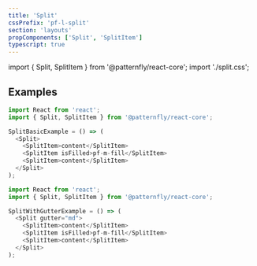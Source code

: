 ```yaml
---
title: 'Split'
cssPrefix: 'pf-l-split'
section: 'layouts'
propComponents: ['Split', 'SplitItem']
typescript: true
---
```


import { Split, SplitItem } from '@patternfly/react-core';
import './split.css';

## Examples
```js title=Basic
import React from 'react';
import { Split, SplitItem } from '@patternfly/react-core';

SplitBasicExample = () => (
  <Split>
    <SplitItem>content</SplitItem>
    <SplitItem isFilled>pf-m-fill</SplitItem>
    <SplitItem>content</SplitItem>
  </Split>
);
```

```js title=With-gutter
import React from 'react';
import { Split, SplitItem } from '@patternfly/react-core';

SplitWithGutterExample = () => (
  <Split gutter="md">
    <SplitItem>content</SplitItem>
    <SplitItem isFilled>pf-m-fill</SplitItem>
    <SplitItem>content</SplitItem>
  </Split>
);
```
